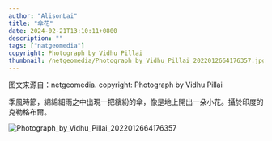 ```yaml
---
author: "AlisonLai"
title: "傘花"
date: 2024-02-21T13:10:11+0800
description: ""
tags: ["natgeomedia"]
copyright: Photograph by Vidhu Pillai
thumbnail: /netgeomedia/Photograph_by_Vidhu_Pillai_2022012664176357.jpg
---
```

图文来源自：netgeomedia.  copyright: Photograph by Vidhu Pillai

季風時節，綿綿細雨之中出現一把繽紛的傘，像是地上開出一朵小花。攝於印度的克勒格布爾。

![Photograph_by_Vidhu_Pillai_2022012664176357](/netgeomedia/Photograph_by_Vidhu_Pillai_2022012664176357.jpg)